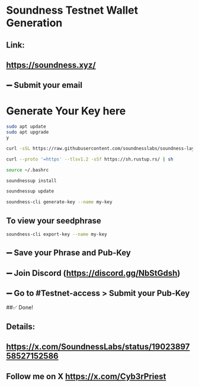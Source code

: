 # Soundness Testnet Wallet Generation
## Link:
## https://soundness.xyz/
## ➖ Submit your email

# Generate Your Key here
```bash
sudo apt update
sudo apt upgrade
y
```

```bash
curl -sSL https://raw.githubusercontent.com/soundnesslabs/soundness-layer/main/soundnessup/install | bash
```
```bash
curl --proto '=https' --tlsv1.2 -sSf https://sh.rustup.rs/ | sh
```
```bash
source ~/.bashrc
```
```bash
soundnessup install
```
```bash
soundnessup update
```
```bash
soundness-cli generate-key --name my-key
```
## To view your seedphrase
```bash
soundness-cli export-key --name my-key
```
## ➖ Save your Phrase and Pub-Key
## ➖ Join Discord (https://discord.gg/NbStGdsh)
## ➖ Go to #Testnet-access > Submit your Pub-Key
##✅ Done!

## Details: 
## https://x.com/SoundnessLabs/status/1902389758527152586

## Follow me on X https://x.com/Cyb3rPriest
